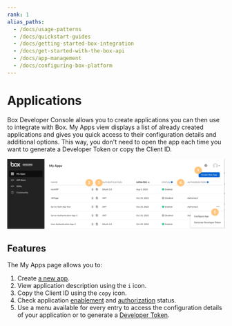 ```yaml
---
rank: 1
alias_paths:
  - /docs/usage-patterns
  - /docs/quickstart-guides
  - /docs/getting-started-box-integration
  - /docs/get-started-with-the-box-api
  - /docs/app-management
  - /docs/configuring-box-platform 
---
```


# Applications

Box Developer Console allows you to create applications
you can then use to integrate with Box.
My Apps view displays a list of already created applications
and gives you quick access to their configuration details
and additional options. This way, you don't need to open
the app each time you want to generate
a Developer Token or copy the Client ID.

![My apps](./images/my-apps-page.png)

## Features

The My Apps page allows you to:

1. Create [a new app][select].
1. View application description using the `i` icon.
1. Copy the Client ID using the `copy` icon.
1. Check application [enablement][enablement]
and [authorization][authorization] status.
1. Use a menu available for every entry to access
the configuration details of your application or to generate a [Developer Token][token].

[token]: g://authentication/tokens/developer-tokens
[authorization]: g://authorization
[enablement]: g://authorization/custom-app-approval#user-authentication-apps
[select]: g://applications/app-types/select